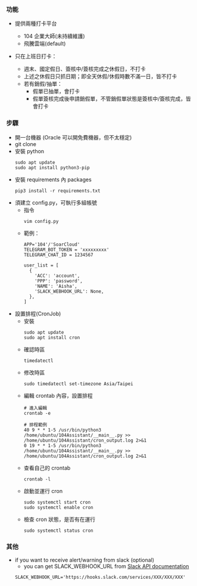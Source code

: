 ### 功能 ###

* 提供兩種打卡平台
  * 104 企業大師(未持續維護)
  * 飛騰雲端(default)

* 只在上班日打卡：
  * 週末、國定假日、簽核中/簽核完成之休假日，不打卡
  * 上述之休假日只抓日期；即全天休假/休假時數不滿一日，皆不打卡
  * 若有銷假/抽單：
    * 假單已抽單，會打卡
    * 假單簽核完成後申請銷假單，不管銷假單狀態是簽核中/簽核完成，皆會打卡


### 步驟 ###

  * 開一台機器 (Oracle 可以開免費機器，但不太穩定)
  * git clone
  * 安裝 python
      ```
      sudo apt update
      sudo apt install python3-pip
      ```
  * 安裝 requirements 內 packages
      ```
      pip3 install -r requirements.txt
      ```
  * 須建立 config.py，可執行多組帳號
    * 指令
        ```
        vim config.py
        ```
    * 範例：
        ```
        APP='104'/'SoarCloud'
        TELEGRAM_BOT_TOKEN = 'xxxxxxxxx'
        TELEGRAM_CHAT_ID = 1234567

        user_list = [
          {
            'ACC': 'account',
            'PPP': 'password',
            'NAME': 'Aisha',
            'SLACK_WEBHOOK_URL': None,
          },
        ]
        ```
  * 設置排程(CronJob)
    * 安裝
        ```
        sudo apt update
        sudo apt install cron
        ```
    * 確認時區
        ```
        timedatectl
        ```
    * 修改時區
        ```
        sudo timedatectl set-timezone Asia/Taipei
        ```
    * 編輯 crontab 內容，設置排程
        ```
        # 進入編輯
        crontab -e

        # 排程範例
        40 9 * * 1-5 /usr/bin/python3 /home/ubuntu/104Assistant/__main__.py >> /home/ubuntu/104Assistant/cron_output.log 2>&1
        0 19 * * 1-5 /usr/bin/python3 /home/ubuntu/104Assistant/__main__.py >> /home/ubuntu/104Assistant/cron_output.log 2>&1
        ```
    * 查看自己的 crontab
        ```
        crontab -l
        ```
    * 啟動並運行 cron
        ```
        sudo systemctl start cron
        sudo systemctl enable cron
        ```
    * 檢查 cron 狀態，是否有在運行
        ```
        sudo systemctl status cron
        ```


### 其他 ###

* if you want to receive alert/warning from slack (optional)
  * you can get SLACK_WEBHOOK_URL from [Slack API documentation](https://taxigo-tw.slack.com/apps/new/A0F7XDUAZ-incoming-webhooks)
  ```
  SLACK_WEBHOOK_URL='https://hooks.slack.com/services/XXX/XXX/XXX'
  ```
